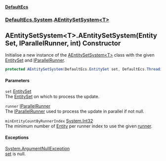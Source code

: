 #### [DefaultEcs](DefaultEcs.md 'DefaultEcs')
### [DefaultEcs.System](DefaultEcs.md#DefaultEcs_System 'DefaultEcs.System').[AEntitySetSystem&lt;T&gt;](AEntitySetSystem_T_.md 'DefaultEcs.System.AEntitySetSystem&lt;T&gt;')
## AEntitySetSystem&lt;T&gt;.AEntitySetSystem(EntitySet, IParallelRunner, int) Constructor
Initialise a new instance of the [AEntitySetSystem&lt;T&gt;](AEntitySetSystem_T_.md 'DefaultEcs.System.AEntitySetSystem&lt;T&gt;') class with the given [EntitySet](EntitySet.md 'DefaultEcs.EntitySet') and [IParallelRunner](IParallelRunner.md 'DefaultEcs.Threading.IParallelRunner').  
```csharp
protected AEntitySetSystem(DefaultEcs.EntitySet set, DefaultEcs.Threading.IParallelRunner runner, int minEntityCountByRunnerIndex);
```
#### Parameters
<a name='DefaultEcs_System_AEntitySetSystem_T__AEntitySetSystem(DefaultEcs_EntitySet_DefaultEcs_Threading_IParallelRunner_int)_set'></a>
`set` [EntitySet](EntitySet.md 'DefaultEcs.EntitySet')  
The [EntitySet](EntitySet.md 'DefaultEcs.EntitySet') on which to process the update.
  
<a name='DefaultEcs_System_AEntitySetSystem_T__AEntitySetSystem(DefaultEcs_EntitySet_DefaultEcs_Threading_IParallelRunner_int)_runner'></a>
`runner` [IParallelRunner](IParallelRunner.md 'DefaultEcs.Threading.IParallelRunner')  
The [IParallelRunner](IParallelRunner.md 'DefaultEcs.Threading.IParallelRunner') used to process the update in parallel if not null.
  
<a name='DefaultEcs_System_AEntitySetSystem_T__AEntitySetSystem(DefaultEcs_EntitySet_DefaultEcs_Threading_IParallelRunner_int)_minEntityCountByRunnerIndex'></a>
`minEntityCountByRunnerIndex` [System.Int32](https://docs.microsoft.com/en-us/dotnet/api/System.Int32 'System.Int32')  
The minimum number of [Entity](Entity.md 'DefaultEcs.Entity') per runner index to use the given [runner](AEntitySetSystem_T__AEntitySetSystem(EntitySet_IParallelRunner_int).md#DefaultEcs_System_AEntitySetSystem_T__AEntitySetSystem(DefaultEcs_EntitySet_DefaultEcs_Threading_IParallelRunner_int)_runner 'DefaultEcs.System.AEntitySetSystem&lt;T&gt;.AEntitySetSystem(DefaultEcs.EntitySet, DefaultEcs.Threading.IParallelRunner, int).runner').
  
#### Exceptions
[System.ArgumentNullException](https://docs.microsoft.com/en-us/dotnet/api/System.ArgumentNullException 'System.ArgumentNullException')  
[set](AEntitySetSystem_T__AEntitySetSystem(EntitySet_IParallelRunner_int).md#DefaultEcs_System_AEntitySetSystem_T__AEntitySetSystem(DefaultEcs_EntitySet_DefaultEcs_Threading_IParallelRunner_int)_set 'DefaultEcs.System.AEntitySetSystem&lt;T&gt;.AEntitySetSystem(DefaultEcs.EntitySet, DefaultEcs.Threading.IParallelRunner, int).set') is null.
